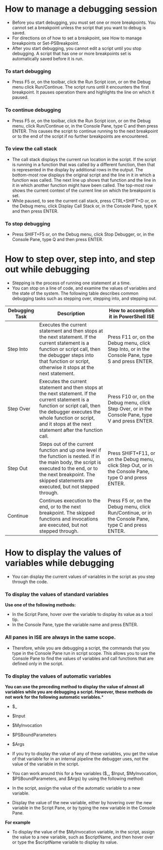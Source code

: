 # How to manage a debugging session

- Before you start debugging, you must set one or more breakpoints. You cannot set a breakpoint unless the script that you want to debug is saved. 
- For directions on of how to set a breakpoint, see How to manage breakpoints or Set-PSBreakpoint. 
- After you start debugging, you cannot edit a script until you stop debugging. A script that has one or more breakpoints set is automatically saved before it is run.

### To start debugging
- Press F5 or, on the toolbar, click the Run Script icon, or on the Debug menu click Run/Continue. The script runs until it encounters the first breakpoint. It pauses operation there and highlights the line on which it paused.

### To continue debugging
- Press F5 or, on the toolbar, click the Run Script icon, or on the Debug menu, click Run/Continue or, in the Console Pane, type C and then press ENTER. This causes the script to continue running to the next breakpoint or to the end of the script if no further breakpoints are encountered.

### To view the call stack
- The call stack displays the current run location in the script. If the script is running in a function that was called by a different function, then that is represented in the display by additional rows in the output. The bottom-most row displays the original script and the line in it in which a function was called. The next line up shows that function and the line in it in which another function might have been called. The top-most row shows the current context of the current line on which the breakpoint is set.
- While paused, to see the current call stack, press CTRL+SHIFT+D or, on the Debug menu, click Display Call Stack or, in the Console Pane, type K and then press ENTER.

### To stop debugging
- Press SHIFT+F5 or, on the Debug menu, click Stop Debugger, or, in the Console Pane, type Q and then press ENTER.

# How to step over, step into, and step out while debugging

- Stepping is the process of running one statement at a time. 
- You can stop on a line of code, and examine the values of variables and the state of the system. The following table describes common debugging tasks such as stepping over, stepping into, and stepping out.

|Debugging Task |	Description |	How to accomplish it in PowerShell ISE|
|---|---|---|
|Step Into	|Executes the current statement and then stops at the next statement. If the current statement is a function or script call, then the debugger steps into that function or script, otherwise it stops at the next statement.	|Press F11 or, on the Debug menu, click Step Into, or in the Console Pane, type S and press ENTER.|
|Step Over	|Executes the current statement and then stops at the next statement. If the current statement is a function or script call, then the debugger executes the whole function or script, and it stops at the next statement after the function call.	|Press F10 or, on the Debug menu, click Step Over, or in the Console Pane, type V and press ENTER.|
|Step Out	|Steps out of the current function and up one level if the function is nested. If in the main body, the script is executed to the end, or to the next breakpoint. The skipped statements are executed, but not stepped through.	|Press SHIFT+F11, or on the Debug menu, click Step Out, or in the Console Pane, type O and press ENTER.|
|Continue	|Continues execution to the end, or to the next breakpoint. The skipped functions and invocations are executed, but not stepped through.	|Press F5 or, on the Debug menu, click Run/Continue, or in the Console Pane, type C and press ENTER.|

# How to display the values of variables while debugging
- You can display the current values of variables in the script as you step through the code.

### To display the values of standard variables
**Use one of the following methods:**
- In the Script Pane, hover over the variable to display its value as a tool tip.
- In the Console Pane, type the variable name and press ENTER.

### All panes in ISE are always in the same scope. 
- Therefore, while you are debugging a script, the commands that you type in the Console Pane run in script scope. This allows you to use the Console Pane to find the values of variables and call functions that are defined only in the script.

### To display the values of automatic variables
**You can use the preceding method to display the value of almost all variables while you are debugging a script. However, these methods do not work for the following automatic variables.***

- $_
- $Input
- $MyInvocation
- $PSBoundParameters
- $Args

- If you try to display the value of any of these variables, you get the value of that variable for in an internal pipeline the debugger uses, not the value of the variable in the script. 
- You can work around this for a few variables ($_, $Input, $MyInvocation, $PSBoundParameters, and $Args) by using the following method:
 - In the script, assign the value of the automatic variable to a new variable.
 - Display the value of the new variable, either by hovering over the new variable in the Script Pane, or by typing the new variable in the Console Pane.

**For example**
- To display the value of the $MyInvocation variable, in the script, assign the value to a new variable, such as $scriptName, and then hover over or type the $scriptName variable to display its value.

